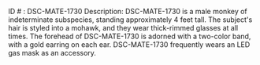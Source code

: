 ID # : DSC-MATE-1730
Description: DSC-MATE-1730 is a male monkey of indeterminate subspecies, standing approximately 4 feet tall. The subject's hair is styled into a mohawk, and they wear thick-rimmed glasses at all times. The forehead of DSC-MATE-1730 is adorned with a two-color band, with a gold earring on each ear. DSC-MATE-1730 frequently wears an LED gas mask as an accessory.